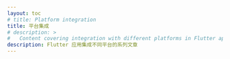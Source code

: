 ```yaml
---
layout: toc
# title: Platform integration
title: 平台集成
# description: >
#   Content covering integration with different platforms in Flutter apps.
description: Flutter 应用集成不同平台的系列文章
---
```

